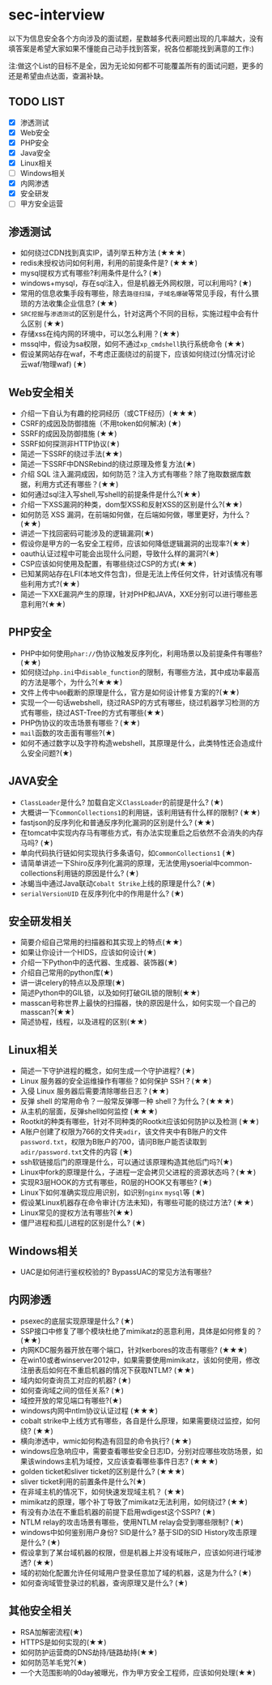 # sec-interview
以下为信息安全各个方向涉及的面试题，星数越多代表问题出现的几率越大，没有填答案是希望大家如果不懂能自己动手找到答案，祝各位都能找到满意的工作:)

注:做这个List的目标不是全，因为无论如何都不可能覆盖所有的面试问题，更多的还是希望由点达面，查漏补缺。

## TODO LIST

- [x] 渗透测试
- [x] Web安全
- [x] PHP安全
- [x] Java安全
- [x] Linux相关
- [ ] Windows相关
- [x] 内网渗透
- [x] 安全研发
- [ ] 甲方安全运营

## 渗透测试
- 如何绕过CDN找到真实IP，请列举五种方法 (★★★)
- redis未授权访问如何利用，利用的前提条件是? (★★★)
- mysql提权方式有哪些?利用条件是什么? (★)
- windows+mysql，存在sql注入，但是机器无外网权限，可以利用吗? (★)
- 常用的信息收集手段有哪些，除去`路径扫描`，`子域名爆破`等常见手段，有什么猥琐的方法收集企业信息? (★★)
- `SRC挖掘`与`渗透测试`的区别是什么，针对这两个不同的目标，实施过程中会有什么区别 (★★)
- 存储xss在纯内网的环境中，可以怎么利用？(★★)
- mssql中，假设为sa权限，如何不通过`xp_cmdshell`执行系统命令 (★★)
- 假设某网站存在waf，不考虑正面绕过的前提下，应该如何绕过(分情况讨论 云waf/物理waf) (★)

## Web安全相关

- 介绍一下自认为有趣的挖洞经历（或CTF经历）(★★★)
- CSRF的成因及防御措施（不用token如何解决) (★)
- SSRF的成因及防御措施 (★★)
- SSRF如何探测非HTTP协议(★)
- 简述一下SSRF的绕过手法(★★)
- 简述一下SSRF中DNSRebind的绕过原理及修复方法(★)
- 介绍 SQL 注入漏洞成因，如何防范？注入方式有哪些？除了拖取数据库数据，利用方式还有哪些？(★★)
- 如何通过sql注入写shell,写shell的前提条件是什么?(★★)
- 介绍一下XSS漏洞的种类，dom型XSS和反射XSS的区别是什么?(★★)
- 如何防范 XSS 漏洞，在前端如何做，在后端如何做，哪里更好，为什么？(★★)
- 讲述一下找回密码可能涉及的逻辑漏洞(★)
- 假设你是甲方的一名安全工程师，应该如何降低逻辑漏洞的出现率?(★★)
- oauth认证过程中可能会出现什么问题，导致什么样的漏洞?(★)
- CSP应该如何使用及配置，有哪些绕过CSP的方式(★★)
- 已知某网站存在LFI(本地文件包含)，但是无法上传任何文件，针对该情况有哪些利用方式?(★★)
- 简述一下XXE漏洞产生的原理，针对PHP和JAVA，XXE分别可以进行哪些恶意利用?(★★)

## PHP安全

- PHP中如何使用`phar://`伪协议触发反序列化，利用场景以及前提条件有哪些?(★★)
- 如何绕过`php.ini`中`disable_function`的限制，有哪些方法，其中成功率最高的方法是哪个，为什么?(★★★)
- 文件上传中`%00`截断的原理是什么，官方是如何设计修复方案的?(★★)
- 实现一个一句话webshell，绕过RASP的方式有哪些，绕过机器学习检测的方式有哪些，绕过AST-Tree的方式有哪些(★★)
- PHP伪协议的攻击场景有哪些？(★★)
- `mail`函数的攻击面有哪些?(★)
- 如何不通过数字以及字符构造webshell，其原理是什么，此类特性还会造成什么安全问题?(★)

## JAVA安全

- `ClassLoader`是什么? 加载自定义`ClassLoader`的前提是什么? (★)
- 大概讲一下`CommonCollections1`的利用链，该利用链有什么样的限制?  (★★)
- fastjson的反序列化和普通反序列化漏洞的区别是什么? (★★)
- 在tomcat中实现内存马有哪些方式，有办法实现重启之后依然不会消失的内存马吗? (★)
- 单向代码执行链如何实现执行多条语句，如`CommonCollections1` (★)
- 请简单讲述一下Shiro反序列化漏洞的原理，无法使用ysoerial中common-collections利用链的原因是什么? (★)
- 冰蝎当中通过Java联动`Cobalt Strike`上线的原理是什么? (★)
- `serialVersionUID` 在反序列化中的作用是什么? (★)

## 安全研发相关

- 简要介绍自己常用的扫描器和其实现上的特点(★★)
- 如果让你设计一个HIDS，应该如何设计(★)
- 介绍一下Python中的迭代器、生成器、装饰器(★)
- 介绍自己常用的python库(★)
- 讲一讲celery的特点以及原理(★)
- 简述Python中的GIL锁，以及如何打破GIL锁的限制(★★)
- masscan号称世界上最快的扫描器，快的原因是什么，如何实现一个自己的masscan?(★★)
- 简述协程，线程，以及进程的区别(★★)

## Linux相关

- 简述一下守护进程的概念，如何生成一个守护进程? (★)
- Linux 服务器的安全运维操作有哪些？如何保护 SSH？(★★)
- 入侵 Linux 服务器后需要清除哪些日志？(★★)
- 反弹 shell 的常用命令？一般常反弹哪一种 shell？为什么？(★★★)
- 从主机的层面，反弹shell如何监控 (★★★)
- Rootkit的种类有哪些，针对不同种类的Rootkit应该如何防护以及检测 (★★)
- A账户创建了权限为766的文件夹`adir`，该文件夹中有B账户的文件`password.txt`，权限为B账户的700，请问B账户能否读取到`adir/password.txt`文件的内容 (★)
- ssh软链接后门的原理是什么，可以通过该原理构造其他后门吗?(★)
- Linux中fork的原理是什么，子进程一定会拷贝父进程的资源状态吗？(★★)
- 实现R3层HOOK的方式有哪些，R0层的HOOK又有哪些? (★)
- Linux下如何准确实现应用识别，如识别`nginx` `mysql`等  (★)
- 假设某Linux机器存在命令审计(方法未知)，有哪些可能的绕过方法? (★★)
- Linux常见的提权方法有哪些?(★★)
- 僵尸进程和孤儿进程的区别是什么? (★)

## Windows相关

- UAC是如何进行鉴权校验的? BypassUAC的常见方法有哪些?

## 内网渗透

- psexec的底层实现原理是什么? (★)
- SSP接口中修复了哪个模块杜绝了mimikatz的恶意利用，具体是如何修复的？(★★)
- 内网KDC服务器开放在哪个端口，针对kerbores的攻击有哪些? (★★★)
- 在win10或者winserver2012中，如果需要使用mimikatz，该如何使用，修改注册表后如何在不重启机器的情况下获取NTLM? (★★)
- 域内如何查询员工对应的机器? (★)
- 如何查询域之间的信任关系? (★)
- 域控开放的常见端口有哪些?(★)
- windows内网中ntlm协议认证过程 (★★★)
- cobalt strike中上线方式有哪些，各自是什么原理，如果需要绕过监控，如何绕? (★★)
- 横向渗透中，wmic如何构造有回显的命令执行? (★★)
- windows应急响应中，需要查看哪些安全日志ID，分别对应哪些攻防场景，如果该windows主机为域控，又应该查看哪些事件日志? (★★★)
- golden ticket和sliver ticket的区别是什么? (★★★)
- sliver ticket利用的前置条件是什么?(★)
- 在非域主机的情况下，如何快速发现域主机？ (★★)
- mimikatz的原理，哪个补丁导致了mimikatz无法利用，如何绕过? (★★)
- 有没有办法在不重启机器的前提下启用wdigest这个SSPI? (★)
- NTLM relay的攻击场景有哪些，使用NTLM relay会受到哪些限制? (★)
- windows中如何鉴别用户身份? SID是什么? 基于SID的SID History攻击原理是什么? (★)
- 假设拿到了某台域机器的权限，但是机器上并没有域账户，应该如何进行域渗透? (★★)
- 域的初始化配置允许任何域用户登录任意加了域的机器，这是为什么? (★)
- 如何查询域管登录过的机器，查询原理又是什么? (★)

## 其他安全相关
- RSA加解密流程(★)
- HTTPS是如何实现的(★★)
- 如何防护运营商的DNS劫持/链路劫持(★★)
- 如何防范羊毛党?(★)
- 一个大范围影响的0day被曝光，作为甲方安全工程师，应该如何处理(★★)

